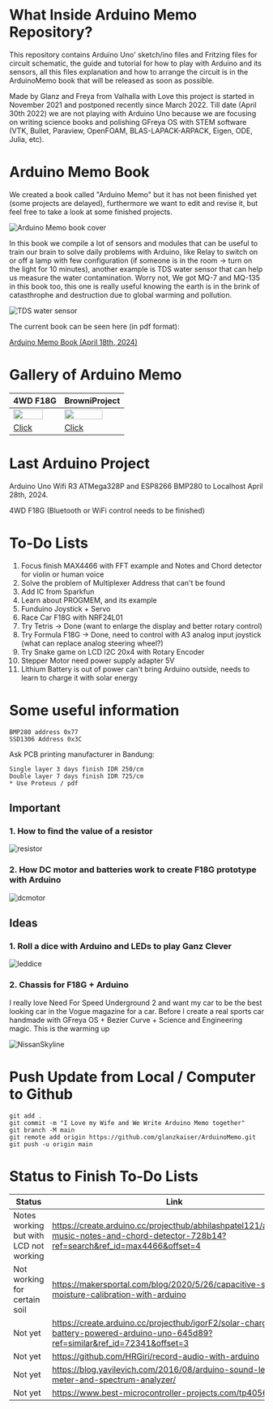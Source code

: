 # What Inside Arduino Memo Repository?
This repository contains Arduino Uno' sketch/ino files and Fritzing files for circuit schematic, the guide and tutorial for how to play with Arduino and its sensors, all this files explanation and how to arrange the circuit is in the ArduinoMemo book that will be released as soon as possible.

Made by Glanz and Freya from Valhalla with Love this project is started in November 2021 and postponed recently since March 2022. Till date (April 30th 2022) we are not playing with Arduino Uno because we are focusing on writing science books and polishing GFreya OS with STEM software (VTK, Bullet, Paraview, OpenFOAM, BLAS-LAPACK-ARPACK, Eigen, ODE, Julia, etc).

# Arduino Memo Book

We created a book called "Arduino Memo" but it has not been finished yet (some projects are delayed), furthermore 
we want to edit and revise it, but feel free to take a look at some finished projects.


![Arduino Memo book cover](1AM.png)

In this book we compile a lot of sensors and modules that can be useful to train our brain to solve daily problems with Arduino, like Relay to switch on or off a lamp with few configuration (if someone is in the room -> turn on the light for 10 minutes), another example is TDS water sensor that can help us measure the water contamination. Worry not, We got MQ-7 and MQ-135 in this book too, this one is really useful knowing the earth is in the brink of catasthrophe and destruction due to global warming and pollution.

![TDS water sensor](2AM.png)

The current book can be seen here (in pdf format):

<a href="https://drive.google.com/file/d/1lT83QpNIWMwZjPMKMXFo4skUL0ufbrAh/view?usp=drive_link">Arduino Memo Book (April 18th, 2024)</a> 

# Gallery of Arduino Memo

| 4WD F18G | BrowniProject | 
| ------------- | ------------- |
| <img src="https://github.com/glanzkaiser/ArduinoMemo/blob/main/images/4WDCar.gif" width="83%"> | <img src="https://github.com/glanzkaiser/ArduinoMemo/blob/main/images/BrowniProject.gif" width="83%"> |
| <a href="https://github.com/glanzkaiser/ArduinoMemo/blob/main/F18G_4WD_TestDrive/F18G_4WD_TestDrive.ino">Click</a> | <a href="https://github.com/glanzkaiser/ArduinoMemo/blob/main/BMP280_MQ7_MQ135_Buzzer_LCD/BMP280_MQ7_MQ135_Buzzer_LCD.ino">Click</a> |


# Last Arduino Project
Arduino Uno Wifi R3 ATMega328P and ESP8266 BMP280 to Localhost April 28th, 2024.

4WD F18G (Bluetooth or WiFi control needs to be finished)

# To-Do Lists
1. Focus finish MAX4466 with FFT example and Notes and Chord detector for violin or human voice
2. Solve the problem of Multiplexer Address that can't be found 
3. Add IC from Sparkfun
4. Learn about PROGMEM, and its example
5. Funduino Joystick + Servo
6. Race Car F18G with NRF24L01
7. Try Tetris -> Done (want to enlarge the display and better rotary control)
8. Try Formula F18G -> Done, need to control with A3 analog input joystick (what can replace analog steering wheel?)
9. Try Snake game on LCD I2C 20x4 with Rotary Encoder
10. Stepper Motor need power supply adapter 5V
11. Lithium Battery is out of power can't bring Arduino outside, needs to learn to charge it with solar energy

# Some useful information
    
    BMP280 address 0x77
    SSD1306 Address 0x3C

Ask PCB printing manufacturer in Bandung:

    Single layer 3 days finish IDR 250/cm
    Double layer 7 days finish IDR 725/cm
    * Use Proteus / pdf

## Important

### 1. How to find the value of a resistor

![resistor](https://github.com/glanzkaiser/ArduinoMemo/blob/main/images/resistor.png)

### 2. How DC motor and batteries work to create F18G prototype with Arduino

![dcmotor](https://github.com/glanzkaiser/ArduinoMemo/blob/main/images/dcmotor.png)

## Ideas

### 1. Roll a dice with Arduino and LEDs to play Ganz Clever

![leddice](https://github.com/glanzkaiser/ArduinoMemo/blob/main/images/LEDdice.png)

### 2. Chassis for F18G + Arduino
I really love Need For Speed Underground 2 and want my car to be the best looking car in the Vogue magazine for a car.
Before I create a real sports car handmade with GFreya OS + Bezier Curve + Science and Engineering magic. This is the warming up

![NissanSkyline](https://github.com/glanzkaiser/ArduinoMemo/blob/main/NissanSkyline1.png)

# Push Update from Local / Computer to Github

```
git add .
git commit -m "I Love my Wife and We Write Arduino Memo together"
git branch -M main
git remote add origin https://github.com/glanzkaiser/ArduinoMemo.git
git push -u origin main
```

# Status to Finish To-Do Lists

| Status | Link |
| -------------     | ------------- | 
| Notes working but with LCD not working    | https://create.arduino.cc/projecthub/abhilashpatel121/arduino-music-notes-and-chord-detector-728b14?ref=search&ref_id=max4466&offset=4
| Not working for certain soil              | https://makersportal.com/blog/2020/5/26/capacitive-soil-moisture-calibration-with-arduino
| Not yet                                   | https://create.arduino.cc/projecthub/igorF2/solar-charged-battery-powered-arduino-uno-645d89?ref=similar&ref_id=72341&offset=3
| Not yet                                   | https://github.com/HRGiri/record-audio-with-arduino
| Not yet                                   | https://blog.yavilevich.com/2016/08/arduino-sound-level-meter-and-spectrum-analyzer/
| Not yet                                   | https://www.best-microcontroller-projects.com/tp4056.html


